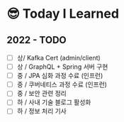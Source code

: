 # 😎 Today I Learned

## 2022 - TODO

* [ ] 상/  Kafka Cert (admin/client)
* [ ] 상 / GraphQL + Spring 서버 구현
* [ ] 중 / JPA 심화 과정 수료 (인프런)
* [ ] 중 / 쿠버네티스 과정 수료 (인프런)
* [ ] 중 / 보안 관련 정리
* [ ] 하 / 사내 기술 블로그 활성화
* [ ] 하 / 정보 처리 기사
